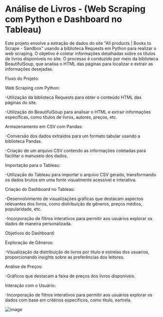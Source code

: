 # Análise de Livros - (Web Scraping com Python e Dashboard no Tableau)

Este projeto envolve a extração de dados do site "All products | Books to Scrape - Sandbox" usando a biblioteca Requests em Python para realizar o web scraping. O objetivo é coletar informações detalhadas sobre os títulos de livros disponíveis no site. O processo é conduzido por meio da biblioteca BeautifulSoup, que analisa o HTML das páginas para localizar e extrair as informações desejadas.

Fluxo do Projeto:

Web Scraping com Python:

-Utilização da biblioteca Requests para obter o conteúdo HTML das páginas do site.

-Utilização do BeautifulSoup para analisar o HTML e extrair informações específicas, como títulos de livros, autores, preços, etc.


Armazenamento em CSV com Pandas:

-Conversão dos dados extraídos para um formato tabular usando a biblioteca Pandas.

-Criação de um arquivo CSV contendo as informações coletadas para facilitar o manuseio dos dados.


Importação para o Tableau:

-Utilização do Tableau para importar o arquivo CSV gerado, transformando os dados brutos em uma fonte visualmente acessível e interativa.

Criação do Dashboard no Tableau:

-Desenvolvimento de visualizações gráficas que destacam aspectos relevantes dos livros, como distribuição de gêneros, preços médios, popularidade, etc.

-Incorporação de filtros interativos para permitir aos usuários explorar os dados de maneira personalizada.


Objetivos do Dashboard:

Exploração de Gêneros:

-Visualização da distribuição de livros por titulo e estrelas dos usuarios, proporcionando insights sobre as preferências dos leitores.


Análise de Preços:

-Gráficos que destacam a faixa de preços dos livros disponíveis.


Interação com o Usuário:

-Incorporação de filtros interativos para permitir aos usuários explorar os dados com base em critérios específicos, como titulo, esrtrela.

![image](https://github.com/raylasilva/WebScraping/assets/77173258/80634536-8f9d-4100-9cb9-fbed84565542)

